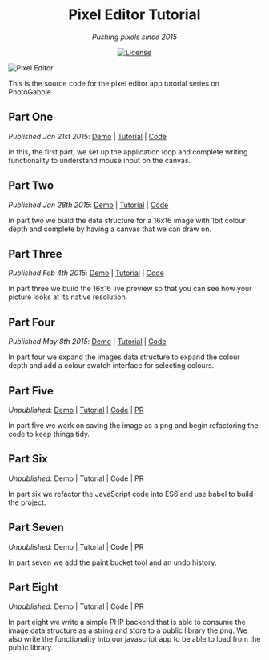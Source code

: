 <h1 align="center">Pixel Editor Tutorial</h1>
<p align="center"><em>Pushing pixels since 2015</em></p>

<p align="center">
  <a href="LICENSE"><img src="https://img.shields.io/github/license/photogabble/pixel-editor-tutorial.svg" alt="License"></a>
</p>

![Pixel Editor](http://www.photogabble.co.uk/img/javascript-pixel-paint.png "Pixel Editor")

This is the source code for the pixel editor app tutorial series on PhotoGabble.

## Part One
_Published Jan 21st 2015_: [Demo](http://builds.photogabble.co.uk/writing-a-pixel-editor-in-javascript-p1/) | [Tutorial](https://www.photogabble.co.uk/blog/tutorials/writing-a-pixel-editor-in-javascript-p1/?utm_source=github&utm_medium=referral&utm_campaign=pixel_editor_tutorial_readme) | [Code](https://github.com/photogabble/pixel-editor-tutorial/tree/master/step%20one)

In this, the first part, we set up the application loop and complete writing functionality to understand mouse input on the canvas.

## Part Two
_Published Jan 28th 2015_: [Demo](http://builds.photogabble.co.uk/writing-a-pixel-editor-in-javascript-p2/) | [Tutorial](https://www.photogabble.co.uk/blog/tutorials/writing-a-pixel-editor-in-javascript-p2/?utm_source=github&utm_medium=referral&utm_campaign=pixel_editor_tutorial_readme) | [Code](https://github.com/photogabble/pixel-editor-tutorial/tree/master/step%20two)

In part two we build the data structure for a 16x16 image with 1bit colour depth and complete by having a canvas that we can draw on.

## Part Three
_Published Feb 4th 2015_: [Demo](http://builds.photogabble.co.uk/writing-a-pixel-editor-in-javascript-p3/) | [Tutorial](https://www.photogabble.co.uk/blog/tutorials/writing-a-pixel-editor-in-javascript-p3/?utm_source=github&utm_medium=referral&utm_campaign=pixel_editor_tutorial_readme) | [Code](https://github.com/photogabble/pixel-editor-tutorial/tree/master/step%20three)

In part three we build the 16x16 live preview so that you can see how your picture looks at its native resolution.

## Part Four
_Published May 8th 2015_: [Demo](http://builds.photogabble.co.uk/writing-a-pixel-editor-in-javascript-p4/) | [Tutorial](https://www.photogabble.co.uk/blog/tutorials/writing-a-pixel-editor-in-javascript-p4/?utm_source=github&utm_medium=referral&utm_campaign=pixel_editor_tutorial_readme) | [Code](https://github.com/photogabble/pixel-editor-tutorial/tree/master/step%20four)

In part four we expand the images data structure to expand the colour depth and add a colour swatch interface for selecting colours.

## Part Five
_Unpublished_: [Demo](http://builds.photogabble.co.uk/writing-a-pixel-editor-in-javascript-p5/) | [Tutorial](https://www.photogabble.co.uk/blog/tutorials/writing-a-pixel-editor-in-javascript-p5/?utm_source=github&utm_medium=referral&utm_campaign=pixel_editor_tutorial_readme) | [Code](https://github.com/photogabble/pixel-editor-tutorial/tree/master/step%20five) | [PR](https://github.com/photogabble/pixel-editor-tutorial/pull/1)

In part five we work on saving the image as a png and begin refactoring the code to keep things tidy.

## Part Six
_Unpublished_: Demo | Tutorial | Code | PR

In part six we refactor the JavaScript code into ES6 and use babel to build the project.

## Part Seven
_Unpublished_: Demo | Tutorial | Code | PR

In part seven we add the paint bucket tool and an undo history.

## Part Eight
_Unpublished_: Demo | Tutorial | Code | PR

In part eight we write a simple PHP backend that is able to consume the image data structure as a string and store to a public library the png. We also write the functionality into our javascript app to be able to load from the public library.

